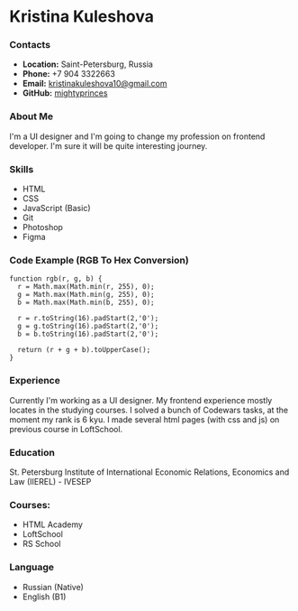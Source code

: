# Kristina Kuleshova

### Contacts
* **Location:** Saint-Petersburg, Russia
* **Phone:** +7 904 3322663
* **Email:** kristinakuleshova10@gmail.com
* **GitHub:** [mightyprinces](https://github.com/mightyprinces)

### About Me
I'm a UI designer and I'm going to change my profession on frontend developer. I'm sure it will be quite interesting journey.

### Skills
* HTML
* CSS
* JavaScript (Basic)
* Git
* Photoshop
* Figma

### Code Example (RGB To Hex Conversion)
```
function rgb(r, g, b) {
  r = Math.max(Math.min(r, 255), 0);
  g = Math.max(Math.min(g, 255), 0);
  b = Math.max(Math.min(b, 255), 0);
  
  r = r.toString(16).padStart(2,'0');
  g = g.toString(16).padStart(2,'0');
  b = b.toString(16).padStart(2,'0');
  
  return (r + g + b).toUpperCase(); 
}
```

### Experience
Currently I'm working as a UI designer. My frontend experience mostly locates in the studying courses. I solved a bunch of Codewars tasks, at the moment my rank is 6 kyu. I made several html pages (with css and js) on previous course in LoftSchool.

### Education
St. Petersburg Institute of International Economic Relations, Economics and Law (IIEREL) - IVESEP

### Courses:
* HTML Academy
* LoftSchool
* RS School

### Language
* Russian (Native)
* English (B1)